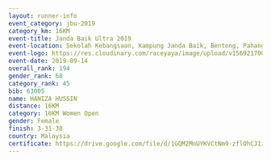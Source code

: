 ```yaml
---
layout: runner-info 
event_category: jbu-2019 
category_km: 16KM 
event-title: Janda Baik Ultra 2019 
event-location: Sekolah Kebangsaan, Kampung Janda Baik, Bentong, Pahang, Malaysia 
event-logo: https://res.cloudinary.com/raceyaya/image/upload/v1569217009/logo/janda-baik_vch1pc.jpg 
event-date: 2019-09-14
overall_rank: 194
gender_rank: 68
category_rank: 45
bib: 63005
name: HANIZA HUSSIN
distance: 16KM
category: 16KM Women Open
gender: Female
finish: 3-31-38
country: Malaysia
certificate: https://drive.google.com/file/d/1GQM2MnUYKVCtNm9-zflOhCJIz4236GvC/view?usp=sharing
---
```

